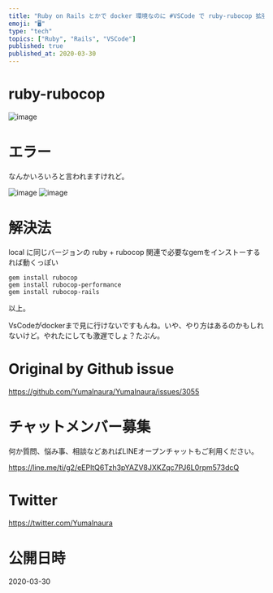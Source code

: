 ```yaml
---
title: "Ruby on Rails とかで docker 環境なのに #VSCode で ruby-rubocop 拡張を有効にするにはどうすれば良"
emoji: "🖥"
type: "tech"
topics: ["Ruby", "Rails", "VSCode"]
published: true
published_at: 2020-03-30
---
```


# ruby-rubocop

![image](https://user-images.githubusercontent.com/13635059/77843391-db566100-71d7-11ea-8e92-243087a89fde.png)

# エラー

なんかいろいろと言われますけれど。

![image](https://user-images.githubusercontent.com/13635059/77843405-03de5b00-71d8-11ea-9f64-bc8fc0973ad2.png)
![image](https://user-images.githubusercontent.com/13635059/77843418-1789c180-71d8-11ea-9f91-f898b22f598d.png)


# 解決法

local に同じバージョンの ruby + rubocop 関連で必要なgemをインストーするれば動くっぽい

```
gem install rubocop
gem install rubocop-performance
gem install rubocop-rails
```

以上。


VsCodeがdockerまで見に行けないですもんね。いや、やり方はあるのかもしれないけど。やれたにしても激遅でしょ？たぶん。

# Original by Github issue

https://github.com/YumaInaura/YumaInaura/issues/3055








<!-- Update From Qiita API -->

# チャットメンバー募集


何か質問、悩み事、相談などあればLINEオープンチャットもご利用ください。

https://line.me/ti/g2/eEPltQ6Tzh3pYAZV8JXKZqc7PJ6L0rpm573dcQ





# Twitter


https://twitter.com/YumaInaura


<!-- Update From Qiita API -->



# 公開日時

2020-03-30
